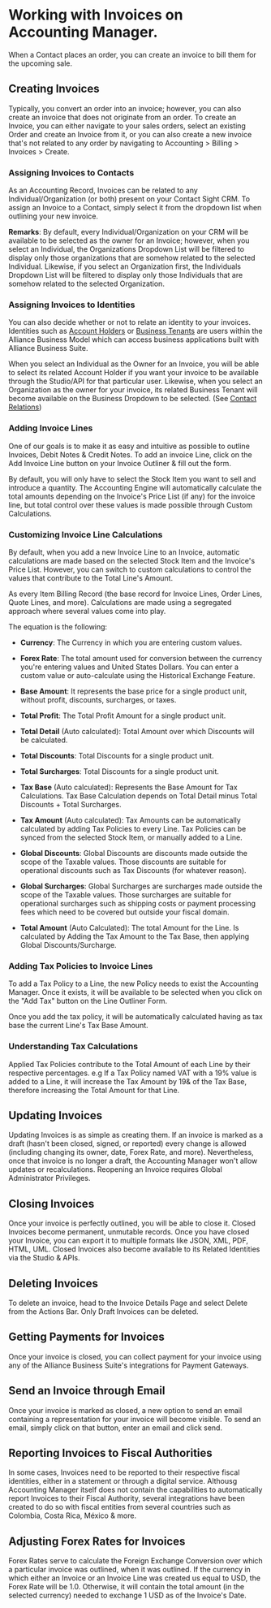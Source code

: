 # Working with Invoices on Accounting Manager.

When a Contact places an order, you can create an invoice to bill them for the upcoming sale. 

## Creating Invoices
Typically, you convert an order into an invoice; however, you can also create an invoice that does not originate from an order. To create an Invoice, you can either navigate to your sales orders, select an existing Order and create an Invoice from it, or you can also create a new invoice that's not related to any order by navigating to Accounting > Billing > Invoices > Create.

### Assigning Invoices to Contacts
As an Accounting Record, Invoices can be related to any Individual/Organization (or both) present on your Contact Sight CRM. To assign an Invoice to a Contact, simply select it from the dropdown list when outlining your new invoice.

**Remarks**: By default, every Individual/Organization on your CRM will be available to be selected as the owner for an Invoice; however, when you select an Individual, the Organizations Dropdown List will be filtered to display only those organizations that are somehow related to the selected Individual. Likewise, if you select an Organization first, the Individuals Dropdown List will be filtered to display only those Individuals that are somehow related to the selected Organization.

### Assigning Invoices to Identities
You can also decide whether or not to relate an identity to your invoices. Identities such as [Account Holders](/Components/Alliance-Passport-Service/Account-Holders.md) or [Business Tenants](/Components/Alliance-Passport-Service/Business-Tenants.md) are users within the Alliance Business Model which can access business applications built with Alliance Business Suite.

When you select an Individual as the Owner for an Invoice, you will be able to select its related Account Holder if you want your invoice to be available through the Studio/API for that particular user. Likewise, when you select an Organization as the owner for your invoice, its related Business Tenant will become available on the Business Dropdown to be selected. (See [Contact Relations](/Modules/Contact-Sight/Contact-Relations.md))


### Adding Invoice Lines
One of our goals is to make it as easy and intuitive as possible to outline Invoices, Debit Notes & Credit Notes.
To add an invoice Line, click on the Add Invoice Line button on your Invoice Outliner & fill out the form.

By default, you will only have to select the Stock Item you want to sell and introduce a quantity. The Accounting Engine will automatically calculate the total amounts depending on the Invoice's Price List (if any) for the invoice line, but total control over these values is made possible through Custom Calculations.

### Customizing Invoice Line Calculations
By default, when you add a new Invoice Line to an Invoice, automatic calculations are made based on the selected Stock Item and the Invoice's Price List. However, you can switch to custom calculations to control the values that contribute to the Total Line's Amount.

As every Item Billing Record (the base record for Invoice Lines, Order Lines, Quote Lines, and more). Calculations are made using a segregated approach where several values come into play.

The equation is the following:
- **Currency**: The Currency in which you are entering custom values.
- **Forex Rate**: The total amount used for conversion between the currency you're entering values and United States Dollars. You can enter a custom value or auto-calculate using the Historical Exchange Feature.
- **Base Amount**: It represents the base price for a single product unit, without profit, discounts, surcharges, or taxes.
- **Total Profit**: The Total Profit Amount for a single product unit.
- **Total Detail** (Auto calculated): Total Amount over which Discounts will be calculated.

- **Total Discounts**: Total Discounts for a single product unit.
- **Total Surcharges**: Total Discounts for a single product unit.

- **Tax Base** (Auto calculated): Represents the Base Amount for Tax Calculations. Tax Base Calculation depends on Total Detail minus Total Discounts + Total Surcharges.

- **Tax Amount** (Auto calculated): Tax Amounts can be automatically calculated by adding Tax Policies to every Line. Tax Policies can be synced from the selected Stock Item, or manually added to a Line.

- **Global Discounts**: Global Discounts are discounts made outside the scope of the Taxable values. Those discounts are suitable for operational discounts such as Tax Discounts (for whatever reason).

- **Global Surcharges**: Global Surcharges are surcharges made outside the scope of the Taxable values. Those surcharges are suitable for operational surcharges such as shipping costs or payment processing fees which need to be covered but outside your fiscal domain.
- **Total Amount** (Auto Calculated): The total Amount for the Line. Is calculated by Adding the Tax Amount to the Tax Base, then applying Global Discounts/Surcharge.

### Adding Tax Policies to Invoice Lines
To add a Tax Policy to a Line, the new Policy needs to exist the Accounting Manager. Once it exists, it will be available to be selected when you click on the "Add Tax" button on the Line Outliner Form.

Once you add the tax policy, it will be automatically calculated having as tax base the current Line's Tax Base Amount.

### Understanding Tax Calculations
Applied Tax Policies contribute to the Total Amount of each Line by their respective percentages. e.g If a Tax Policy named VAT with a 19% value is added to a Line, it will increase the Tax Amount by 19& of the Tax Base, therefore increasing the Total Amount for that Line. 

## Updating Invoices
Updating Invoices is as simple as creating them. If an invoice is marked as a draft (hasn't been closed, signed, or reported) every change is allowed (including changing its owner, date, Forex Rate, and more). Nevertheless, once that invoice is no longer a draft, the Accounting Manager won't allow updates or recalculations. Reopening an Invoice requires Global Administrator Privileges.

## Closing Invoices
Once your invoice is perfectly outlined, you will be able to close it. Closed Invoices become permanent, unmutable records. Once you have closed your Invoice, you can export it to multiple formats like JSON, XML, PDF, HTML, UML. Closed Invoices also become available to its Related Identities via the Studio & APIs. 

## Deleting Invoices
To delete an invoice, head to the Invoice Details Page and select Delete from the Actions Bar. Only Draft Invoices can be deleted.

## Getting Payments for Invoices

Once your invoice is closed, you can collect payment for your invoice using any of the Alliance Business Suite's integrations for Payment Gateways.


## Send an Invoice through Email
Once your invoice is marked as closed, a new option to send an email containing a representation for your invoice will become visible. To send an email, simply click on that button, enter an email and click send.
 
## Reporting Invoices to Fiscal Authorities
In some cases, Invoices need to be reported to their respective fiscal identities, either in a statement or through a digital service. Althousg Accounting Manager itself does not contain the capabilities to automatically report Invoices to their Fiscal Authority, several integrations have been created to do so with fiscal entities from several countries such as Colombia, Costa Rica, México & more.

## Adjusting Forex Rates for Invoices
Forex Rates serve to calculate the Foreign Exchange Conversion over which a particular invoice was outlined, when it was outlined. If the currency in which either an Invoice or an Invoice Line was created us equal to USD, the Forex Rate will be 1.0. Otherwise, it will contain the total amount (in the selected currency) needed to exchange 1 USD as of the Invoice's Date.